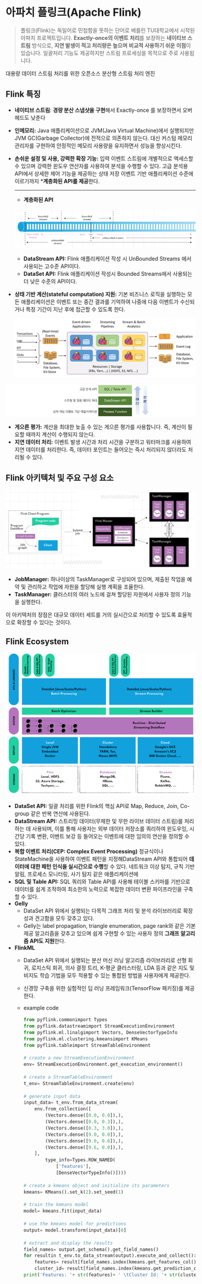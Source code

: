 # 아파치 플링크(Apache Flink)

> 플링크(Flink)는 독일어로 민첩함을 뜻하는 단어로 베를린 TU대학교에서 시작된 아파치 프로젝트입니다. **Exactly-once의 이벤트 처리**를 보장하는 **네이티브 스트림** 방식으로, **지연 발생이 적고 처리량은 높으며** **비교적 사용하기 쉬운 이점**이 있습니다. 일괄처리 기능도 제공하지만 스트림 프로세싱을 목적으로 주로 사용됩니다.
> 

대용량 데이터 스트림 처리를 위한 오픈소스 분산형 스트림 처리 엔진

## Flink 특징

- **네이티브 스트림**: **경량 분산 스냅샷을 구현**해서 Exactly-once 를 보장하면서 오버헤드도 낮춘다
- **인메모리:** Java 애플리케이션으로 JVM(Java Virtual Machine)에서 실행되지만 JVM GC(Garbage Collector)에 전적으로 의존하지 않는다. 대신 커스텀 메모리 관리자를 구현하여 안정적인 메모리 사용량을 유지하면서 성능을 향상시킨다.
- **손쉬운 설정 및 사용, 강력한 확장 기능:**  입력 이벤트 스트림에 개별적으로 액세스할 수 있으며 강력한 윈도우 연산자를 사용하여 분석을 수행할 수 있다. 고급 분석용 API에서 상세한 제어 기능을 제공하는 상태 저장 이벤트 기반 애플리케이션 수준에 이르기까지 ***계층화된 API를 제공**한다.
    
    ---
    
    - **계층화된 API**
    
    ![flink-api](images/subimg17.png)
    
    - **DataStream API:** Flink 애플리케이션 작성 시 UnBounded Streams 에서 사용되는 고수준 API이다.
    - **DataSet API:** Flink 애플리케이션 작성시 Bounded Streams에서 사용되는 더 낮은 수준의 API이다.
- **상태 기반 계산(stateful computation) 지원:** 기본 비즈니스 로직을 실행하는 모든 애플리케이션은 이벤트 또는 중간 결과를 기억하여 나중에 다음 이벤트가 수신되거나 특정 기간이 지난 후에 접근할 수 있도록 한다.
    
    ![flink-api2](images/subimg18.png)
    

![flink-feature](images/subimg19.png)

- **게으른 평가:** 계산을 최대한 늦출 수 있는 게으른 평가를 사용합니다. 즉, 계산이 필요할 때까지 계산이 수행되지 않는다.
- **지연 데이터 처리:** 이벤트 발생 시간과 처리 시간을 구분하고 워터마크를 사용하여 지연 데이터를 처리한다. 
즉, 데이터 포인트는 들어오는 즉시 처리되지 않더라도 처리될 수 있다.

## Flink 아키텍처 및 주요 구성 요소

![flink-structure](images/subimg20.png)

- **JobManager:** 하나이상의 TaskManager로 구성되어 있으며, 제출된 작업을 예약 및 관리하고 작업에 자원을 할당해 실행 계획을 조율한다.
- **TaskManager:** 클러스터의 여러 노드에 걸쳐 할당된 자원에서 사용자 정의 기능을 실행한다.

이 아키텍처의 장점은 대규모 데이터 세트를 거의 실시간으로 처리할 수 있도록 효율적으로 확장할 수 있다는 것이다. 

## Flink Ecosystem

![flink-ecosystem](images/subimg21.png)

- **DataSet API:** 일괄 처리를 위한 Flink의 핵심 API로 Map, Reduce, Join, Co-group 같은 반복 연산에 사용된다.
- **DataStream API:** 스트리밍 데이터(무제한 및 무한 라이브 데이터 스트림)를 처리하는 데 사용되며, 이를 통해 사용자는 외부 데이터 저장소를 쿼리하여 윈도우잉, 시간당 기록 변환, 이벤트 보강 등 들어오는 이벤트에 대한 임의의 연산을 정의할 수 있다.
- **복합 이벤트 처리(CEP: Complex Event Processing)**
정규식이나 StateMachine을 사용하여 이벤트 패턴을 지정해DataStream API와 통합되어 **데이터에 대한 패턴 인식을 실시간으로 수행**할 수 있다. 
네트워크 이상 탐지, 규칙 기반 알림, 프로세스 모니터링, 사기 탐지 같은 애플리케이션에
- **SQL 및 Table API:** SQL 쿼리와 Table API를 사용해 테이블 스키마를 기반으로 데이터를 쉽게 조작하여 최소한의 노력으로 복잡한 데이터 변환 파이프라인을 구축할 수 있다.
- **Gelly**
    - DataSet API 위에서 실행되는 다목적 그래프 처리 및 분석 라이브러리로 확장성과 견고함을 모두 갖추고 있다.
    - Gelly는 label propagation, triangle enumeration, page rank와 같은 기본 제공 알고리즘을 갖추고 있으며 쉽게 구현할 수 있는 사용자 정의 **그래프 알고리즘 API도 지원**한다.
- **FlinkML**
    - DataSet API 위에서 실행되는 분산 머신 러닝 알고리즘 라이브러리로 선형 회귀, 로지스틱 회귀, 의사 결정 트리, K-평균 클러스터링, LDA 등과 같은 지도 및 비지도 학습 기법을 모두 적용할 수 있는 통합된 방법을 사용자에게 제공한다.
    - 신경망 구축을 위한 실험적인 딥 러닝 프레임워크(TensorFlow 패키징)를 제공한다.
    - example code
        
        ```python
        from pyflink.commonimport Types
        from pyflink.datastreamimport StreamExecutionEnvironment
        from pyflink.ml.linalgimport Vectors, DenseVectorTypeInfo
        from pyflink.ml.clustering.kmeansimport KMeans
        from pyflink.tableimport StreamTableEnvironment
        
        # create a new StreamExecutionEnvironment
        env= StreamExecutionEnvironment.get_execution_environment()
        
        # create a StreamTableEnvironment
        t_env= StreamTableEnvironment.create(env)
        
        # generate input data
        input_data= t_env.from_data_stream(
            env.from_collection([
                (Vectors.dense([0.0, 0.0]),),
                (Vectors.dense([0.0, 0.3]),),
                (Vectors.dense([0.3, 3.0]),),
                (Vectors.dense([9.0, 0.0]),),
                (Vectors.dense([9.0, 0.6]),),
                (Vectors.dense([9.6, 0.0]),),
            ],
                type_info=Types.ROW_NAMED(
                    ['features'],
                    [DenseVectorTypeInfo()])))
        
        # create a kmeans object and initialize its parameters
        kmeans= KMeans().set_k(2).set_seed(1)
        
        # train the kmeans model
        model= kmeans.fit(input_data)
        
        # use the kmeans model for predictions
        output= model.transform(input_data)[0]
        
        # extract and display the results
        field_names= output.get_schema().get_field_names()
        for resultin t_env.to_data_stream(output).execute_and_collect():
            features= result[field_names.index(kmeans.get_features_col())]
            cluster_id= result[field_names.index(kmeans.get_prediction_col())]
        print('Features: '+ str(features)+ ' \tCluster Id: '+ str(cluster_id))
        ```
        
    